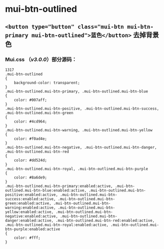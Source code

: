 # mui-btn-outlined
```<button type="button" class="mui-btn mui-btn-primary mui-btn-outlined">蓝色</button>```
去掉背景色
---


### Mui.css （*v3.0.0*）部分源码：

```
1317
.mui-btn-outlined
{
    background-color: transparent;
}
.mui-btn-outlined.mui-btn-primary, .mui-btn-outlined.mui-btn-blue
{
    color: #007aff;
}
.mui-btn-outlined.mui-btn-positive, .mui-btn-outlined.mui-btn-success, .mui-btn-outlined.mui-btn-green
{
    color: #4cd964;
}
.mui-btn-outlined.mui-btn-warning, .mui-btn-outlined.mui-btn-yellow
{
    color: #f0ad4e;
}
.mui-btn-outlined.mui-btn-negative, .mui-btn-outlined.mui-btn-danger, .mui-btn-outlined.mui-btn-red
{
    color: #dd524d;
}
.mui-btn-outlined.mui-btn-royal, .mui-btn-outlined.mui-btn-purple
{
    color: #8a6de9;
}
.mui-btn-outlined.mui-btn-primary:enabled:active, .mui-btn-outlined.mui-btn-blue:enabled:active, .mui-btn-outlined.mui-btn-positive:enabled:active, .mui-btn-outlined.mui-btn-success:enabled:active, .mui-btn-outlined.mui-btn-green:enabled:active, .mui-btn-outlined.mui-btn-warning:enabled:active, .mui-btn-outlined.mui-btn-yellow:enabled:active, .mui-btn-outlined.mui-btn-negative:enabled:active, .mui-btn-outlined.mui-btn-danger:enabled:active, .mui-btn-outlined.mui-btn-red:enabled:active, .mui-btn-outlined.mui-btn-royal:enabled:active, .mui-btn-outlined.mui-btn-purple:enabled:active
{
    color: #fff;
}
```
